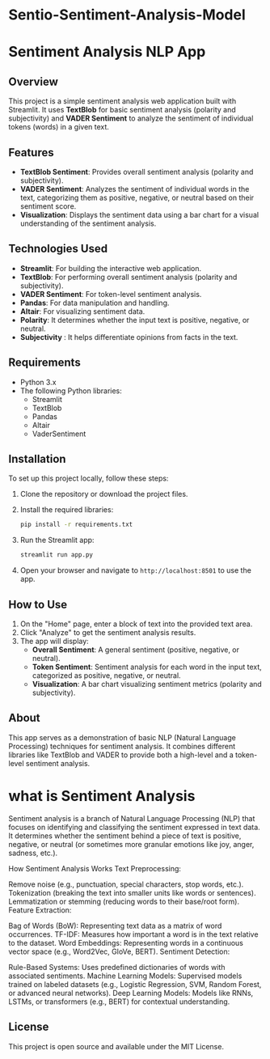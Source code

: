 # Sentio-Sentiment-Analysis-Model


# Sentiment Analysis NLP App

## Overview
This project is a simple sentiment analysis web application built with Streamlit. It uses **TextBlob** for basic sentiment analysis (polarity and subjectivity) and **VADER Sentiment** to analyze the sentiment of individual tokens (words) in a given text.

## Features
- **TextBlob Sentiment**: Provides overall sentiment analysis (polarity and subjectivity).
- **VADER Sentiment**: Analyzes the sentiment of individual words in the text, categorizing them as positive, negative, or neutral based on their sentiment score.
- **Visualization**: Displays the sentiment data using a bar chart for a visual understanding of the sentiment analysis.

## Technologies Used
- **Streamlit**: For building the interactive web application.
- **TextBlob**: For performing overall sentiment analysis (polarity and subjectivity).
- **VADER Sentiment**: For token-level sentiment analysis.
- **Pandas**: For data manipulation and handling.
- **Altair**: For visualizing sentiment data.
- **Polarity**: It determines whether the input text is positive, negative, or neutral.
- **Subjectivity** : It helps differentiate opinions from facts in the text. 

## Requirements
- Python 3.x
- The following Python libraries:
  - Streamlit
  - TextBlob
  - Pandas
  - Altair
  - VaderSentiment

## Installation
To set up this project locally, follow these steps:

1. Clone the repository or download the project files.
   
2. Install the required libraries:
    ```bash
    pip install -r requirements.txt
    ```

3. Run the Streamlit app:
    ```bash
    streamlit run app.py
    ```

4. Open your browser and navigate to `http://localhost:8501` to use the app.

## How to Use
1. On the "Home" page, enter a block of text into the provided text area.
2. Click "Analyze" to get the sentiment analysis results.
3. The app will display:
   - **Overall Sentiment**: A general sentiment (positive, negative, or neutral).
   - **Token Sentiment**: Sentiment analysis for each word in the input text, categorized as positive, negative, or neutral.
   - **Visualization**: A bar chart visualizing sentiment metrics (polarity and subjectivity).

## About
This app serves as a demonstration of basic NLP (Natural Language Processing) techniques for sentiment analysis. It combines different libraries like TextBlob and VADER to provide both a high-level and a token-level sentiment analysis.

# what is Sentiment Analysis
Sentiment analysis is a branch of Natural Language Processing (NLP) that focuses on identifying and classifying the sentiment expressed in text data. It determines whether the sentiment behind a piece of text is positive, negative, or neutral (or sometimes more granular emotions like joy, anger, sadness, etc.).

How Sentiment Analysis Works
Text Preprocessing:

Remove noise (e.g., punctuation, special characters, stop words, etc.).
Tokenization (breaking the text into smaller units like words or sentences).
Lemmatization or stemming (reducing words to their base/root form).
Feature Extraction:

Bag of Words (BoW): Representing text data as a matrix of word occurrences.
TF-IDF: Measures how important a word is in the text relative to the dataset.
Word Embeddings: Representing words in a continuous vector space (e.g., Word2Vec, GloVe, BERT).
Sentiment Detection:

Rule-Based Systems: Uses predefined dictionaries of words with associated sentiments.
Machine Learning Models: Supervised models trained on labeled datasets (e.g., Logistic Regression, SVM, Random Forest, or advanced neural networks).
Deep Learning Models: Models like RNNs, LSTMs, or transformers (e.g., BERT) for contextual understanding.

## License
This project is open source and available under the MIT License.
